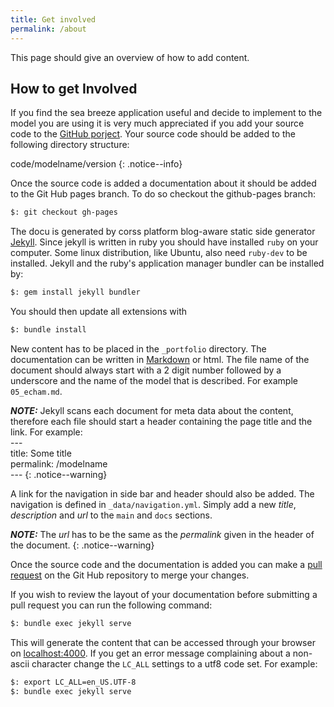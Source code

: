 ```yaml
---
title: Get involved
permalink: /about
---
```


This page should give an overview of how to add content.

## How to get Involved
If you find the sea breeze application useful and decide to implement to the
model you are using it is very much appreciated if you add your source code to
the [GitHub porject](https://github.com/antarcticrainforest/seabreeze_param).
Your source code should be added to the following directory structure:

code/modelname/version
{: .notice--info}

Once the source code is added a documentation about it should be added to the Git Hub pages branch. To do so checkout the github-pages branch:

```bash
$: git checkout gh-pages
```

The docu is generated by corss platform blog-aware static side generator
[Jekyll](https://jekyllrb.com). Since jekyll is written in ruby you should have
installed ```ruby``` on your computer. Some linux distribution, like Ubuntu, also
need ```ruby-dev``` to be installed. Jekyll and the ruby's application manager bundler
can be installed by:

```bash
$: gem install jekyll bundler
```

You should then update all extensions with

```bash
$: bundle install
```
New content has to be placed in the ```_portfolio``` directory. The documentation
can be written in [Markdown](https://github.com/adam-p/markdown-here/wiki/Markdown-Cheatsheet) or
html. The file name of the document should always start with a 2 digit number followed by a underscore
and the name of the model that is described. For example ```05_echam.md```.

***NOTE:*** Jekyll scans each document for meta data about the content, therefore
each file should start a header containing the page title and the link. For example:  
 \-\-\-  
 title: Some title  
 permalink: /modelname  
 \-\-\-
{: .notice--warning}

A link for the navigation in side bar and header should also be added. The navigation
is defined in ```_data/navigation.yml```. Simply add a new *title*, *description* and *url*
to the ```main``` and ```docs``` sections.

***NOTE:*** The *url* has to be the same as the *permalink* given in the header of the document.
{: .notice--warning}

Once the source code and the documentation is added you can make a [pull request](https://github.com/antarcticrainforest/seabreeze_param/pulls)
on the Git Hub repository to merge your changes.

If you wish to review the layout of your documentation before submitting a pull 
request you can run the following command:

```bash
$: bundle exec jekyll serve
```

This will generate the content that can be accessed through your browser on
[localhost:4000](http://localhost:4000). If you get an error message complaining about a non-ascii character
change the ```LC_ALL``` settings to a utf8 code set. For example:

```bash
$: export LC_ALL=en_US.UTF-8
$: bundle exec jekyll serve
```
